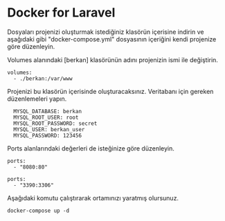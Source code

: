# Docker for Laravel

Dosyaları projenizi oluşturmak istediğiniz klasörün içerisine indirin ve aşağıdaki gibi "docker-compose.yml" dosyasının içeriğini kendi projenize göre düzenleyin.

Volumes alanındaki [berkan] klasörünün adını projenizin ismi ile değiştirin. 

    volumes:
      - ./berkan:/var/www

Projenizi bu klasörün içerisinde oluşturacaksınız. 
Veritabanı için gereken düzenlemeleri yapın.

      MYSQL_DATABASE: berkan
      MYSQL_ROOT_USER: root
      MYSQL_ROOT_PASSWORD: secret
      MYSQL_USER: berkan_user
      MYSQL_PASSWORD: 123456

Ports alanlarındaki değerleri de isteğinize göre düzenleyin. 

    ports:
      - "8080:80"

    ports:
      - "3390:3306"


Aşağıdaki komutu çalıştırarak ortamınızı yaratmış olursunuz.

    docker-compose up -d
